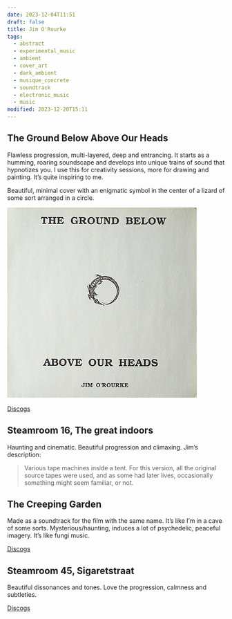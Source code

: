 ```yaml
---
date: 2023-12-04T11:51
draft: false
title: Jim O'Rourke
tags:
  - abstract
  - experimental_music
  - ambient
  - cover_art
  - dark_ambient
  - musique_concrete
  - soundtrack
  - electronic_music
  - music
modified: 2023-12-20T15:11
---
```

## The Ground Below Above Our Heads

Flawless progression, multi-layered, deep and entrancing. It starts as a humming, roaring soundscape and develops into unique trains of sound that hypnotizes you. I use this for creativity sessions, more for drawing and painting. It’s quite inspiring to me.

Beautiful, minimal cover with an enigmatic symbol in the center of a lizard of some sort arranged in a circle.

![As described before. Background is paper white and in black is the serif font title broken in two, with half above the symbol and the rest below, with Jim's name at the very bottom](../attachment/vsc-paste/jim-orourke-231204115546.png)

[Discogs](https://www.discogs.com/master/98729-Jim-ORourke-The-Ground-Below-Above-Our-Heads)

## Steamroom 16, The great indoors

Haunting and cinematic. Beautiful progression and climaxing. Jim’s description:

> Various tape machines inside a tent. For this version, all the original source tapes were used, and as some had later lives, occasionally something might seem familiar, or not.

## The Creeping Garden

Made as a soundtrack for the film with the same name. It’s like I’m in a cave of some sorts. Mysterious/haunting, induces a lot of psychedelic, peaceful imagery. It’s like fungi music.

[Discogs](https://www.discogs.com/release/10045616-Jim-ORourke-The-Creeping-Garden-Soundtrack)

## Steamroom 45, Sigaretstraat

Beautiful dissonances and tones. Love the progression, calmness and subtleties.

[Discogs](https://www.discogs.com/release/13546537-Jim-ORourke-Steamroom-45)